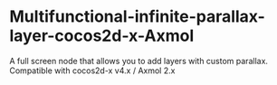 # Multifunctional-infinite-parallax-layer-cocos2d-x-Axmol
A full screen node that allows you to add layers with custom parallax. Compatible with cocos2d-x v4.x / Axmol 2.x
